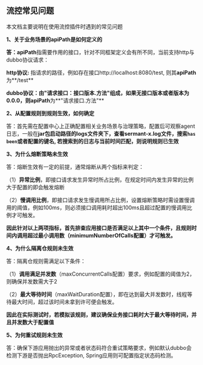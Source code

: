 ## 流控常见问题

本文档主要说明在使用流控插件时遇到的常见问题



**1、关于业务场景的apiPath是如何定义的**

**答：apiPath**指需要作用的接口，针对不同框架定义会有所不同，当前支持http与dubbo协议请求：

**http协议:** 指请求的路径，例如存在接口http://localhost:8080/test, 则其**apiPath**为**/test**

**dubbo协议：**由**"请求接口：接口版本.方法"**组成，如果无接口版本或者版本为0.0.0，则**apiPath**为**"请求接口.方法"**

 

**2、从配置规则到规则生效，如何确定**

答：首先需在配置中心上正确配置相关业务场景与治理策略，配置后可观察agent日志，一般在**jar包启动路径的logs文件夹下，查看sermant-x.log文件，搜索`has been`或者配置的键名, 若搜索到的日志与当前时间匹配，则说明规则已生效**

 

**3、为什么熔断策略未生效**

答：熔断生效有一定的前提，通常熔断从两个指标来判定：

（1）**异常比例**，即接口请求发生异常时所占比例，在规定时间内发生异常的比例大于配置的即会触发熔断

（2）**慢调用比例**，即接口请求发生慢调用所占比例，设置熔断策略时需设置慢调用的阈值，例如100ms，则必须接口调用耗时超出100ms且超过配置的慢调用比例才可触发。

**因此针对以上两项指标，首先排查应用接口是否满足以上其中一个条件，且规则时间内调用超过最小调用数（minimumNumberOfCalls配置）才可触发。**

 

**4、为什么隔离仓规则未生效**

答：隔离仓规则需满足以下条件：

（1）**调用满足并发数**（maxConcurrentCalls配置）要求，例如配置的阈值为2，则确保并发数需大于2

（2）**最大等待时间**（maxWaitDuration配置），即在达到最大并发数时，线程等待最大时间，超过该时间未拿到许可便会触发。

**因此在实际测试时，若模拟该规则，建议确保业务接口耗时大于最大等待时间，并且并发数大于配置值**

 

**5、为何重试规则未生效**

答：确保下游应用抛出的异常或者状态码符合重试策略要求，例如默认dubbo会检测下游是否抛出RpcException, Spring应用则可配置指定状态码检测。